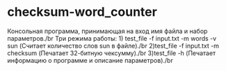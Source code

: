 # checksum-word_counter
Консольная программа, принимающая на вход имя файла и набор параметров./br
Три режима работы: 1) test_file -f input.txt -m words -v sun (Считает количество слов sun в файле)./br
2)test_file -f input.txt -m checksum (Печатает 32-битную чексумму)./br
3)test_file -h (Печатает информацию о программе и описание параметров)./br
